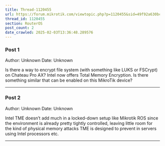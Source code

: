 ```yaml
---
title: Thread-1120455
url: https://forum.mikrotik.com/viewtopic.php?p=1120455&sid=49f92a630bc7970d8ca50523be880e8f#p1120455
thread_id: 1120455
section: RouterOS
post_count: 2
date_crawled: 2025-02-03T13:36:48.289576
---
```


### Post 1
Author: Unknown
Date: Unknown

Is there a way to encrypt file system (with something like LUKS or FSCrypt) on Chateau Pro AX? Intel now offers Total Memory Encryption. Is there something similar that can be enabled on this MikroTik device?

---
### Post 2
Author: Unknown
Date: Unknown

Intel TME doesn’t add much in a locked-down setup like Mikrotik ROS since the environment is already pretty tightly controlled, leaving little room for the kind of physical memory attacks TME is designed to prevent in servers using Intel processors etc.

---
